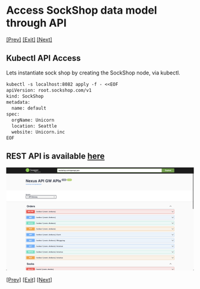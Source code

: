 # Access SockShop data model through API


[[Prev]](Playground-SockShop-Install-Datamodel-Lite.md) [[Exit]](../../README.md) [[Next]](Playground-SockShop-Wrap-Lite.md)

## Kubectl API Access

Lets instantiate sock shop by creating the SockShop node, via kubectl.

```
kubectl -s localhost:8082 apply -f - <<EOF
apiVersion: root.sockshop.com/v1
kind: SockShop
metadata:
  name: default
spec:
  orgName: Unicorn
  location: Seattle
  website: Unicorn.inc
EOF
```

## REST API is available [here](http://localhost:8082/sockshop.com/docs#/)

![RESTAPI](../images/Playground-11-Nexus-API-1.png)

[[Prev]](Playground-SockShop-Install-Datamodel-Lite.md) [[Exit]](../../README.md) [[Next]](Playground-SockShop-Wrap-Lite.md)